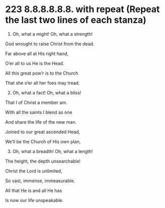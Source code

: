 # 223 8.8.8.8.8.8. with repeat (Repeat the last two lines of each stanza)

1.  Oh, what a might! Oh, what a strength!

God wrought to raise Christ from the dead.

Far above all at His right hand,

O’er all to us He is the Head.

All this great pow’r is to the Church

That she o’er all her foes may tread.

2.  Oh, what a fact! Oh, what a bliss!

That I of Christ a member am.

With all the saints I blend as one

And share the life of the new man.

Joined to our great ascended Head,

We’ll be the Church of His own plan,

3.  Oh, what a breadth! Oh, what a length!

The height, the depth unsearchable!

Christ the Lord is unlimited,

So vast, immense, immeasurable.

All that He is and all He has

Is now our life unspeakable.

